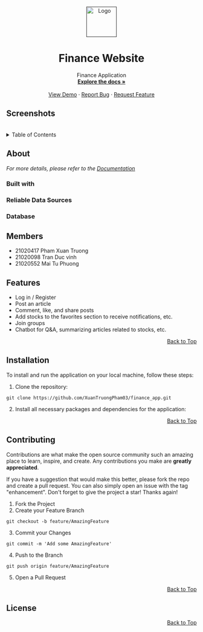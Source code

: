 <a name="top"></a>

<!-- PROJECT LOGO -->
<div align="center">
  <a href="">
    <img src="" alt="Logo" width="80" height="80">
  </a>

<h1 align="center">Finance Website</h1>

  <p align="center">
    Finance Application</br>   
    <a href="https://github.com/XuanTruongPham03/finance_app/blob/main/README.md"><strong>Explore the docs »</strong></a>
    <br />
    <br />
    <a href="https://github.com/XuanTruongPham03/finance_app">View Demo</a>
    ·
    <a href="https://github.com/XuanTruongPham03/finance_app/issues">Report Bug</a>
    ·
    <a href="https://github.com/XuanTruongPham03/finance_app/issues">Request Feature</a>
  </p>
</div>

## Screenshots


</br>
<!-- TABLE OF CONTENTS -->
<details>
  <summary>Table of Contents</summary>
  <ol>
    <li><a href="#members">Members</a></li>
    <li>
      <a href="#about">About</a>
      <ul>
        <li><a href="#built-with">Built with</a></li>
        <li><a href="#reliable-data-sources">Reliable Data Sources</a>
        </li>
        <li><a href="#database">Databse</a></li>
      </ul>
    </li>
    <li><a href="#features">Features<a>
    </li>
    <li><a href="#installation">Instalation<a>
    </li>
    <li><a href="#contributing">Contributing</a></li>
    <li><a href="#license">License</a></li>
  </ol>
</details>

<!-- ABOUT -->
## About
<a name="about"></a>

_For more details, please refer to the [Documentation](https://github.com/XuanTruongPham03/finance_app/main/README.md)_
### Built with
<a name="built-with"></a>

### Reliable Data Sources
<a name="#reliable-data-sources"></a>
### Database

<!-- MEMBERS -->
## Members
<a name="members"></a>
- 21020417 Pham Xuan Truong
- 21020098 Tran Duc vinh
- 21020552 Mai Tu Phuong

<!-- FEATURES -->
## Features
<a name="feature"></a>
- Log in / Register
- Post an article
- Comment, like, and share posts
- Add stocks to the favorites section to receive notifications, etc.
- Join groups
- Chatbot for Q&A, summarizing articles related to stocks, etc.

<div align="right">
  <a href="#top">Back to Top</a>
</div>

<!-- INSTALLATION -->
## Installation
<a name="installation"></a>
To install and run the application on your local machine, follow these steps:

1. Clone the repository:
```shell
git clone https://github.com/XuanTruongPham03/finance_app.git
```
2. Install all necessary packages and dependencies for the application:


<div align="right">
  <a href="#top">Back to Top</a>
</div>


<!-- CONTRIBUTING -->
## Contributing
<a name="contributing"></a>
Contributions are what make the open source community such an amazing place to learn, inspire, and create. Any contributions you make are **greatly appreciated**.

If you have a suggestion that would make this better, please fork the repo and create a pull request. You can also simply open an issue with the tag "enhancement".
Don't forget to give the project a star! Thanks again!

1. Fork the Project
2. Create your Feature Branch 
```shell
git checkout -b feature/AmazingFeature
```
3. Commit your Changes 
```shell 
git commit -m 'Add some AmazingFeature'
```
4. Push to the Branch 
```shell
git push origin feature/AmazingFeature
```
5. Open a Pull Request

<div align="right">
  <a href="#top">Back to Top</a>
</div>

<!-- LICENSE -->
## License
<a name="license"></a>

<div align="right">
  <a href="#top">Back to Top</a>
</div>



